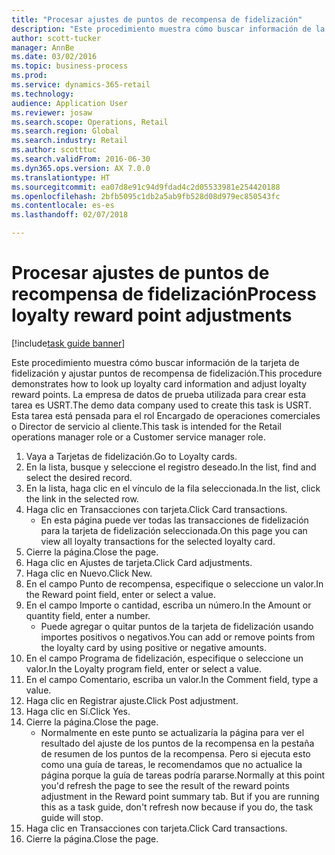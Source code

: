 ```yaml
--- 
title: "Procesar ajustes de puntos de recompensa de fidelización"
description: "Este procedimiento muestra cómo buscar información de la tarjeta de fidelización y ajustar puntos de recompensa de fidelización."
author: scott-tucker
manager: AnnBe
ms.date: 03/02/2016
ms.topic: business-process
ms.prod: 
ms.service: dynamics-365-retail
ms.technology: 
audience: Application User
ms.reviewer: josaw
ms.search.scope: Operations, Retail
ms.search.region: Global
ms.search.industry: Retail
ms.author: scotttuc
ms.search.validFrom: 2016-06-30
ms.dyn365.ops.version: AX 7.0.0
ms.translationtype: HT
ms.sourcegitcommit: ea07d8e91c94d9fdad4c2d05533981e254420188
ms.openlocfilehash: 2bfb5095c1db2a5ab9fb528d08d979ec850543fc
ms.contentlocale: es-es
ms.lasthandoff: 02/07/2018

---
```

# <a name="process-loyalty-reward-point-adjustments"></a><span data-ttu-id="3389e-103">Procesar ajustes de puntos de recompensa de fidelización</span><span class="sxs-lookup"><span data-stu-id="3389e-103">Process loyalty reward point adjustments</span></span>

[!include[task guide banner](../includes/task-guide-banner.md)]

<span data-ttu-id="3389e-104">Este procedimiento muestra cómo buscar información de la tarjeta de fidelización y ajustar puntos de recompensa de fidelización.</span><span class="sxs-lookup"><span data-stu-id="3389e-104">This procedure demonstrates how to look up loyalty card information and adjust loyalty reward points.</span></span> <span data-ttu-id="3389e-105">La empresa de datos de prueba utilizada para crear esta tarea es USRT.</span><span class="sxs-lookup"><span data-stu-id="3389e-105">The demo data company used to create this task is USRT.</span></span> <span data-ttu-id="3389e-106">Esta tarea está pensada para el rol Encargado de operaciones comerciales o Director de servicio al cliente.</span><span class="sxs-lookup"><span data-stu-id="3389e-106">This task is intended for the Retail operations manager role or a Customer service manager role.</span></span>

1. <span data-ttu-id="3389e-107">Vaya a Tarjetas de fidelización.</span><span class="sxs-lookup"><span data-stu-id="3389e-107">Go to Loyalty cards.</span></span>
2. <span data-ttu-id="3389e-108">En la lista, busque y seleccione el registro deseado.</span><span class="sxs-lookup"><span data-stu-id="3389e-108">In the list, find and select the desired record.</span></span>
3. <span data-ttu-id="3389e-109">En la lista, haga clic en el vínculo de la fila seleccionada.</span><span class="sxs-lookup"><span data-stu-id="3389e-109">In the list, click the link in the selected row.</span></span>
4. <span data-ttu-id="3389e-110">Haga clic en Transacciones con tarjeta.</span><span class="sxs-lookup"><span data-stu-id="3389e-110">Click Card transactions.</span></span>
    * <span data-ttu-id="3389e-111">En esta página puede ver todas las transacciones de fidelización para la tarjeta de fidelización seleccionada.</span><span class="sxs-lookup"><span data-stu-id="3389e-111">On this page you can view all loyalty transactions for the selected loyalty card.</span></span>  
5. <span data-ttu-id="3389e-112">Cierre la página.</span><span class="sxs-lookup"><span data-stu-id="3389e-112">Close the page.</span></span>
6. <span data-ttu-id="3389e-113">Haga clic en Ajustes de tarjeta.</span><span class="sxs-lookup"><span data-stu-id="3389e-113">Click Card adjustments.</span></span>
7. <span data-ttu-id="3389e-114">Haga clic en Nuevo.</span><span class="sxs-lookup"><span data-stu-id="3389e-114">Click New.</span></span>
8. <span data-ttu-id="3389e-115">En el campo Punto de recompensa, especifique o seleccione un valor.</span><span class="sxs-lookup"><span data-stu-id="3389e-115">In the Reward point field, enter or select a value.</span></span>
9. <span data-ttu-id="3389e-116">En el campo Importe o cantidad, escriba un número.</span><span class="sxs-lookup"><span data-stu-id="3389e-116">In the Amount or quantity field, enter a number.</span></span>
    * <span data-ttu-id="3389e-117">Puede agregar o quitar puntos de la tarjeta de fidelización usando importes positivos o negativos.</span><span class="sxs-lookup"><span data-stu-id="3389e-117">You can add or remove points from the loyalty card by using positive or negative amounts.</span></span>  
10. <span data-ttu-id="3389e-118">En el campo Programa de fidelización, especifique o seleccione un valor.</span><span class="sxs-lookup"><span data-stu-id="3389e-118">In the Loyalty program field, enter or select a value.</span></span>
11. <span data-ttu-id="3389e-119">En el campo Comentario, escriba un valor.</span><span class="sxs-lookup"><span data-stu-id="3389e-119">In the Comment field, type a value.</span></span>
12. <span data-ttu-id="3389e-120">Haga clic en Registrar ajuste.</span><span class="sxs-lookup"><span data-stu-id="3389e-120">Click Post adjustment.</span></span>
13. <span data-ttu-id="3389e-121">Haga clic en Sí.</span><span class="sxs-lookup"><span data-stu-id="3389e-121">Click Yes.</span></span>
14. <span data-ttu-id="3389e-122">Cierre la página.</span><span class="sxs-lookup"><span data-stu-id="3389e-122">Close the page.</span></span>
    * <span data-ttu-id="3389e-123">Normalmente en este punto se actualizaría la página para ver el resultado del ajuste de los puntos de la recompensa en la pestaña de resumen de los puntos de la recompensa. Pero si ejecuta esto como una guía de tareas, le recomendamos que no actualice la página porque la guía de tareas podría pararse.</span><span class="sxs-lookup"><span data-stu-id="3389e-123">Normally at this point you'd refresh the page to see the result of the reward points adjustment in the Reward point summary tab. But if you are running this as a task guide, don't refresh now because if you do, the task guide will stop.</span></span>  
15. <span data-ttu-id="3389e-124">Haga clic en Transacciones con tarjeta.</span><span class="sxs-lookup"><span data-stu-id="3389e-124">Click Card transactions.</span></span>
16. <span data-ttu-id="3389e-125">Cierre la página.</span><span class="sxs-lookup"><span data-stu-id="3389e-125">Close the page.</span></span>


